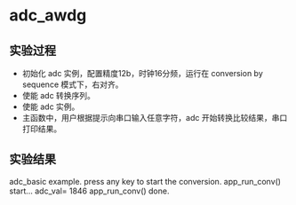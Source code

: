 # adc_awdg

## 实验过程

+ 初始化 adc 实例，配置精度12b，时钟16分频，运行在 conversion by sequence 模式下，右对齐。
+ 使能 adc 转换序列。
+ 使能 adc 实例。
+ 主函数中，用户根据提示向串口输入任意字符，adc 开始转换比较结果，串口打印结果。

## 实验结果

adc_basic example.
press any key to start the conversion.
app_run_conv() start...
adc_val= 1846
app_run_conv() done.
